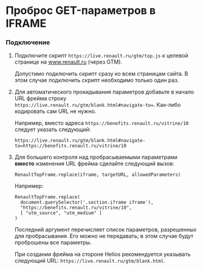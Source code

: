 # Проброс GET-параметров в IFRAME

### Подключение

1. Подключите скрипт `https://live.renault.ru/gtm/top.js` к целевой странице
   на www.renault.ru (через GTM).
   
   Допустимо подключить скрипт сразу ко всем страницам сайта. В этом случае
   подключить скрипт необходимо только один раз.

2. Для автоматического прокидывания параметров добавьте в начало URL фрейма
   строку `https://live.renault.ru/gtm/blank.html#navigate-to=`. Как-либо
   кодировать сам URL не нужно.
   
   Например, вместо адреса `https://benefits.renault.ru/vitrine/10` следует
   указать следующий:
   
   ```
   https://live.renault.ru/gtm/blank.html#navigate-to=https://benefits.renault.ru/vitrine/10
   ```

3. Для большего контроля над пробрасываемыми параметрами **вместо** изменения
   URL фрейма сделайте следующий вызов:
   
   `RenaultTopFrame.replace(iframe, targetURL, allowedParameters)`
   
   Например:
   
   ```
   RenaultTopFrame.replace(
     document.querySelector('.section.iframe iframe'),
     "https://benefits.renault.ru/vitrine/10",
     [ "utm_source", "utm_medium" ]
   )
   ```

   Последний аргумент перечисляет список параметров, разрешенных для пробрасывания.
   Его можно не передавать; в этом случае будут проброшены все параметры.
   
   При создании фрейма на стороне Helios рекомендуется указывать следующий
   URL: `https://live.renault.ru/gtm/blank.html`.
